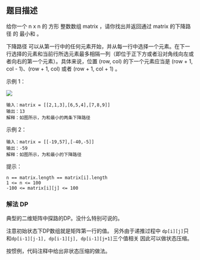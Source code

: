 ## 题目描述
给你一个 n x n 的 方形 整数数组 matrix ，请你找出并返回通过 matrix 的下降路径 的 最小和 。

下降路径 可以从第一行中的任何元素开始，并从每一行中选择一个元素。在下一行选择的元素和当前行所选元素最多相隔一列（即位于正下方或者沿对角线向左或者向右的第一个元素）。具体来说，位置 (row, col) 的下一个元素应当是 (row + 1, col - 1)、(row + 1, col) 或者 (row + 1, col + 1) 。

示例 1：

![](https://assets.leetcode.com/uploads/2021/11/03/failing1-grid.jpg)
```
输入：matrix = [[2,1,3],[6,5,4],[7,8,9]]
输出：13
解释：如图所示，为和最小的两条下降路径
```
示例 2：
```
输入：matrix = [[-19,57],[-40,-5]]
输出：-59
解释：如图所示，为和最小的下降路径
```

提示：
```
n == matrix.length == matrix[i].length
1 <= n <= 100
-100 <= matrix[i][j] <= 100
```

### 解法 DP
典型的二维矩阵中探路的DP。没什么特别可说的。

注意初始状态下DP数组就是矩阵第一行的值。
另外由于递推过程中 `dp[i][j]`只和`dp[i-1][j-1], dp[i-1][j], dp[i-1][j+1]`三个值相关
因此可以做状态压缩。

按惯例，代码注释中给出非状态压缩的做法。